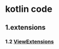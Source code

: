 # kotlin code 

## 1.extensions

### 1.2 [ViewExtensions](https://gist.github.com/imtianx/fafc6cdf253f18628afd0d4425642f01)
